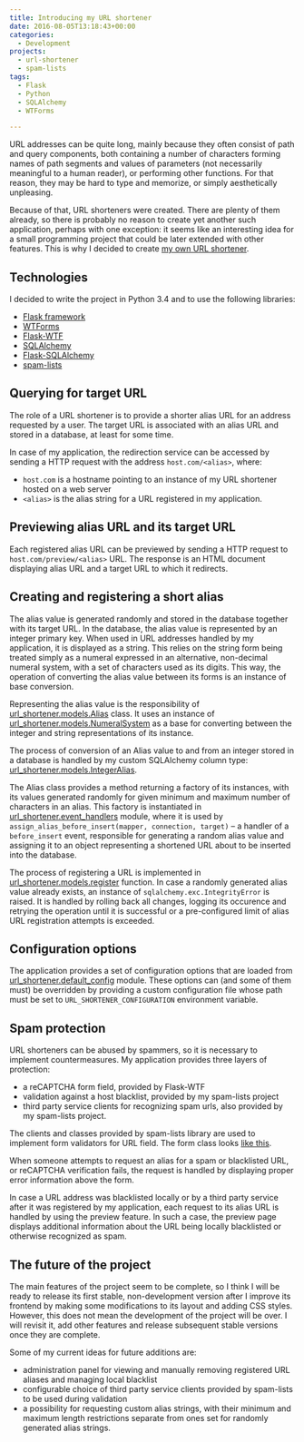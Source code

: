 ```yaml
---
title: Introducing my URL shortener
date: 2016-08-05T13:18:43+00:00
categories:
  - Development
projects:
  - url-shortener
  - spam-lists
tags:
  - Flask
  - Python
  - SQLAlchemy
  - WTForms

---
```

URL addresses can be quite long, mainly because they often consist of path and query components, both containing a number of characters forming names of path segments and values of parameters (not necessarily meaningful to a human reader), or performing other functions. For that reason, they may be hard to type and memorize, or simply aesthetically unpleasing.

Because of that, URL shorteners were created. There are plenty of them already, so there is probably no reason to create yet another such application, perhaps with one exception: it seems like an interesting idea for a small programming project that could be later extended with other features. This is why I decided to create [my own URL shortener][1].

<!--more-->

## Technologies

I decided to write the project in Python 3.4 and to use the following libraries:

  * [Flask framework][2]
  * [WTForms][3]
  * [Flask-WTF][4]
  * [SQLAlchemy][5]
  * [Flask-SQLAlchemy][6]
  * [spam-lists][7]

## Querying for target URL

The role of a URL shortener is to provide a shorter alias URL for an address requested by a user. The target URL is associated with an alias URL and stored in a database, at least for some time.

In case of my application, the redirection service can be accessed by sending a HTTP request with the address `host.com/<alias>`, where:

  * `host.com` is a hostname pointing to an instance of my URL shortener hosted on a web server
  * `<alias>` is the alias string for a URL registered in my application.

## Previewing alias URL and its target URL

Each registered alias URL can be previewed by sending a HTTP request to `host.com/preview/<alias>` URL. The response is an HTML document displaying alias URL and a target URL to which it redirects.

## Creating and registering a short alias

The alias value is generated randomly and stored in the database together with its target URL. In the database, the alias value is represented by an integer primary key. When used in URL addresses handled by my application, it is displayed as a string. This relies on the string form being treated simply as a numeral expressed in an alternative, non-decimal numeral system, with a set of characters used as its digits. This way, the operation of converting the alias value between its forms is an instance of base conversion.

Representing the alias value is the responsibility of [url_shortener.models.Alias][8] class. It uses an instance of [url_shortener.models.NumeralSystem][9] as a base for converting between the integer and string representations of its instance.

The process of conversion of an Alias value to and from an integer stored in a database is handled by my custom SQLAlchemy column type: [url_shortener.models.IntegerAlias][10].

The Alias class provides a method returning a factory of its instances, with its values generated randomly for given minimum and maximum number of characters in an alias. This factory is instantiated in [url\_shortener.event\_handlers][11] module, where it is used by `assign_alias_before_insert(mapper, connection, target)` &#8211; a handler of a `before_insert` event, responsible for generating a random alias value and assigning it to an object representing a shortened URL about to be inserted into the database.

The process of registering a URL is implemented in [url_shortener.models.register][12] function. In case a randomly generated alias value already exists, an instance of `sqlalchemy.exc.IntegrityError` is raised. It is handled by rolling back all changes, logging its occurence and retrying the operation until it is successful or a pre-configured limit of alias URL registration attempts is exceeded.

## Configuration options

The application provides a set of configuration options that are loaded from [url\_shortener.default\_config][13] module. These options can (and some of them must) be overridden by providing a custom configuration file whose path must be set to `URL_SHORTENER_CONFIGURATION` environment variable.

## Spam protection

URL shorteners can be abused by spammers, so it is necessary to implement countermeasures. My application provides three layers of protection:

  * a reCAPTCHA form field, provided by Flask-WTF
  * validation against a host blacklist, provided by my spam-lists project
  * third party service clients for recognizing spam urls, also provided by my spam-lists project.

The clients and classes provided by spam-lists library are used to implement form validators for URL field. The form class looks [like this][14].

When someone attempts to request an alias for a spam or blacklisted URL, or reCAPTCHA verification fails, the request is handled by displaying proper error information above the form.

In case a URL address was blacklisted locally or by a third party service after it was registered by my application, each request to its alias URL is handled by using the preview feature. In such a case, the preview page displays additional information about the URL being locally blacklisted or otherwise recognized as spam.

## The future of the project

The main features of the project seem to be complete, so I think I will be ready to release its first stable, non-development version after I improve its frontend by making some modifications to its layout and adding CSS styles. However, this does not mean the development of the project will be over. I will revisit it, add other features and release subsequent stable versions once they are complete.

Some of my current ideas for future additions are:

  * administration panel for viewing and manually removing registered URL aliases and managing local blacklist
  * configurable choice of third party service clients provided by spam-lists to be used during validation
  * a possibility for requesting custom alias strings, with their minimum and maximum length restrictions separate from ones set for randomly generated alias strings.

 [1]: https://github.com/piotr-rusin/url-shortener
 [2]: http://flask.pocoo.org/
 [3]: https://wtforms.readthedocs.io/en/latest/
 [4]: https://flask-wtf.readthedocs.io/en/latest/
 [5]: http://www.sqlalchemy.org/
 [6]: http://flask-sqlalchemy.pocoo.org/2.1/
 [7]: https://github.com/piotr-rusin/spam-lists
 [8]: https://github.com/piotr-rusin/url-shortener/blob/2bbcb9bcc97f8226e7d90d201c57933421ee050e/url_shortener/models.py#L97
 [9]: https://github.com/piotr-rusin/url-shortener/blob/2bbcb9bcc97f8226e7d90d201c57933421ee050e/url_shortener/models.py#L31
 [10]: https://github.com/piotr-rusin/url-shortener/blob/2bbcb9bcc97f8226e7d90d201c57933421ee050e/url_shortener/models.py#L210
 [11]: https://github.com/piotr-rusin/url-shortener/blob/2bbcb9bcc97f8226e7d90d201c57933421ee050e/url_shortener/event_handlers.py
 [12]: https://github.com/piotr-rusin/url-shortener/blob/2bbcb9bcc97f8226e7d90d201c57933421ee050e/url_shortener/models.py#L288
 [13]: https://github.com/piotr-rusin/url-shortener/blob/2bbcb9bcc97f8226e7d90d201c57933421ee050e/url_shortener/default_config.py
 [14]: https://github.com/piotr-rusin/url-shortener/blob/2bbcb9bcc97f8226e7d90d201c57933421ee050e/url_shortener/forms.py#L9
